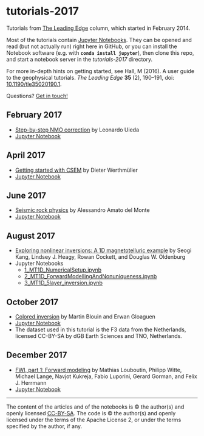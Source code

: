 # tutorials-2017

Tutorials from [The Leading Edge](http://library.seg.org/journal/leedff) column, which started in February 2014.

Most of the tutorials contain [Jupyter Notebooks](https://jupyter.org/). They can be opened and read (but not actually run) right here in GitHub, or you can install the Notebook software (e.g. with **`conda install jupyter`**), then clone this repo, and start a notebook server in the *tutorials-2017* directory.

For more in-depth hints on getting started, see Hall, M (2016). A user guide to the geophysical tutorials. _The Leading Edge_ **35** (2), 190–191, doi: [10.1190/tle35020190.1](http://library.seg.org/doi/abs/10.1190/tle35020190.1).

Questions? [Get in touch!](mailto:matt@agilegeoscience.com) 

## February 2017
- [Step-by-step NMO correction](http://library.seg.org/doi/abs/10.1190/tle36020179.1) by Leonardo Uieda
- [Jupyter Notebook](https://github.com/seg/tutorials-2017/blob/master/1702_Step_by_step_NMO/step-by-step-nmo.ipynb)

## April 2017
- [Getting started with CSEM](http://library.seg.org/doi/abs/10.1190/tle36040352.1) by Dieter Werthmüller
- [Jupyter Notebook](https://github.com/seg/tutorials-2017/blob/master/1704_Getting_started_with_CSEM/Notebook.ipynb)

## June 2017
- [Seismic rock physics](http://library.seg.org/doi/abs/10.1190/tle36060523.1) by Alessandro Amato del Monte
- [Jupyter Notebook](https://github.com/seg/tutorials-2017/blob/master/1706_Seismic_rock_physics/seismic_rock_physics.ipynb)

## August 2017
- [Exploring nonlinear inversions: A 1D magnetotelluric example](http://library.seg.org/doi/abs/10.1190/tle36080696.1) by Seogi Kang, Lindsey J. Heagy, Rowan Cockett, and Douglas W. Oldenburg
- Jupyter Notebooks
    - [1_MT1D_NumericalSetup.ipynb](1708_Nonlinear_inversion/1_MT1D_NumericalSetup.ipynb)
    - [2_MT1D_ForwardModellingAndNonuniqueness.ipynb](1708_Nonlinear_inversion/2_MT1D_ForwardModellingAndNonuniqueness.ipynb)
    - [3_MT1D_5layer_inversion.ipynb](1708_Nonlinear_inversion/3_MT1D_5layer_inversion.ipynb)

## October 2017
- [Colored inversion](http://library.seg.org/doi/abs/10.1190/tle36100858.1) by Martin Blouin and Erwan Gloaguen
- [Jupyter Notebook](https://github.com/seg/tutorials-2017/blob/master/1710_Colored_inversion/Colored_inversion_notebook.ipynb)
- The dataset used in this tutorial is the F3 data from the Netherlands, licensed CC-BY-SA by dGB Earth Sciences and TNO, Netherlands.

## December 2017
- [FWI, part 1: Forward modeling](https://library.seg.org/doi/abs/10.1190/tle36121033.1) by Mathias Louboutin, Philipp Witte, Michael Lange, Navjot Kukreja, Fabio Luporini, Gerard Gorman, and Felix J. Herrmann
- [Jupyter Notebook](https://github.com/seg/tutorials-2017/blob/master/1712_FWI_forward_modeling/notebooks/manuscript.ipynb)

<hr />

The content of the articles and of the notebooks is © the author(s) and openly licensed [CC-BY-SA](https://creativecommons.org/licenses/by-sa/3.0/). The code is © the author(s) and openly licensed under the terms of the Apache License 2, or under the terms specified by the author, if any.
